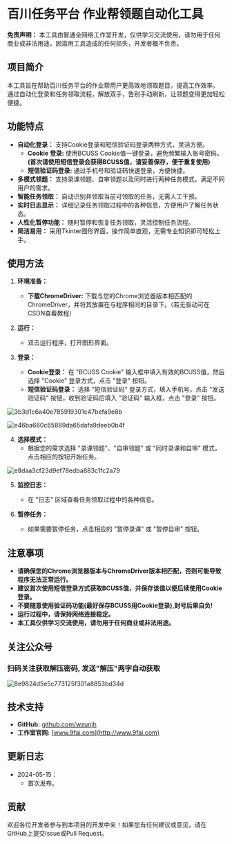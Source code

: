 # 百川任务平台 作业帮领题自动化工具

**免责声明：** 本工具由智通全网络工作室开发，仅供学习交流使用，请勿用于任何商业或非法用途。因滥用工具造成的任何损失，开发者概不负责。

## 项目简介

本工具旨在帮助百川任务平台的作业帮用户更高效地领取题目，提高工作效率。 通过自动化登录和任务领取流程，解放双手，告别手动刷新，让领题变得更加轻松便捷。

## 功能特点

*   **自动化登录：** 支持Cookie登录和短信验证码登录两种方式，灵活方便。
    *   **Cookie 登录:**  使用BCUSS Cookie值一键登录，避免频繁输入账号密码。  **(首次请使用短信登录会获得BCUSS值，请妥善保存，便于重复使用)**
    *   **短信验证码登录:**  通过手机号和验证码快速登录，方便快捷。
*   **多模式领题：** 支持录课领题、自审领题以及同时进行两种任务模式，满足不同用户的需求。
*   **智能任务领取：** 自动识别并领取当前可领取的任务，无需人工干预。
*   **实时日志显示：** 详细记录任务领取过程中的各种信息，方便用户了解任务状态。
*   **人性化暂停功能：** 随时暂停和恢复任务领取，灵活控制任务流程。
*   **简洁易用：** 采用Tkinter图形界面，操作简单直观，无需专业知识即可轻松上手。

## 使用方法

1.  **环境准备：**

    *   **下载ChromeDriver:** 下载与您的Chrome浏览器版本相匹配的ChromeDriver，并将其放置在与程序相同的目录下。（若无驱动可在CSDN查看教程）

2.  **运行：**
    *   双击运行程序，打开图形界面。

3.  **登录：**
    *   **Cookie登录：**  在 "BCUSS Cookie" 输入框中填入有效的BCUSS值，然后选择 "Cookie" 登录方式，点击 "登录" 按钮。
    *   **短信验证码登录：**  选择 "短信验证码" 登录方式，填入手机号，点击 "发送验证码" 按钮，收到验证码后填入 "验证码" 输入框，点击 "登录" 按钮。

   ![3b3d1c6a40e785919301c47befa9e8b](https://github.com/user-attachments/assets/7a21542b-84a5-4194-b493-3198f4af7f42)

   ![e46ba660c65889da65dafa9deeb0b4f](https://github.com/user-attachments/assets/f31d349f-81dc-4967-a2ae-435693aa603f)


4.  **选择模式：**
    *   根据您的需求选择 "录课领题"、"自审领题" 或 "同时录课和自审" 模式，点击相应的按钮开始任务。

   ![e8daa3cf23d9ef78edba883c1fc2a79](https://github.com/user-attachments/assets/8cfb6c65-e73a-401b-9b1e-17cb975bb5d9)


5.  **监控日志：**
    *   在 "日志" 区域查看任务领取过程中的各种信息。

6.  **暂停任务：**
    *   如果需要暂停任务，点击相应的 "暂停录课" 或 "暂停自审" 按钮。

## 注意事项

*   **请确保您的Chrome浏览器版本与ChromeDriver版本相匹配，否则可能导致程序无法正常运行。**
*   **建议首次使用短信登录方式获取BCUSS值，并保存该值以便后续使用Cookie登录。**
*   **不要随意使用验证码功能(最好保存BCUSS用Cookie登录),封号后果自负!**
*   **运行过程中，请保持网络连接稳定。**
*   **本工具仅供学习交流使用，请勿用于任何商业或非法用途。**

## 关注公众号
### 扫码关注获取解压密码, 发送"解压"两字自动获取
![8e9824d5e5c773125f301a8853bd34d](https://github.com/user-attachments/assets/45c518e4-830d-4e6a-a061-f1d64ca15795)



## 技术支持

*   **GitHub:** [github.com/wzunjh](https://github.com/wzunjh)
*   **工作室官网:** [www.9fai.com](http://www.9fai.com)

##  更新日志
* 2024-05-15：
  * 首次发布。

## 贡献

欢迎各位开发者参与到本项目的开发中来！如果您有任何建议或意见，请在GitHub上提交Issue或Pull Request。
